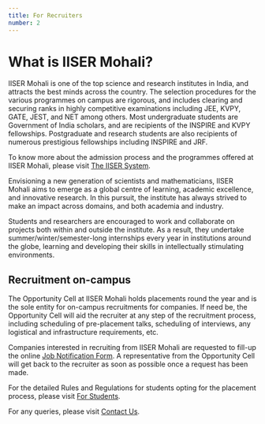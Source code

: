 ```yaml
---
title: For Recruiters
number: 2
---
```


# What is IISER Mohali?

IISER Mohali is one of the top science and research institutes in India, and attracts the best minds across the country. The selection procedures for the various programmes on campus are rigorous, and includes clearing and securing ranks in highly competitive examinations including JEE, KVPY, GATE, JEST, and NET among others. Most undergraduate students are Government of India scholars, and are recipients of the INSPIRE and KVPY fellowships. Postgraduate and research students are also recipients of numerous prestigious fellowships including INSPIRE and JRF.

To know more about the admission process and the programmes offered at IISER Mohali, please visit [The IISER System](http://www.iisersystem.ac.in).

Envisioning a new generation of scientists and mathematicians, IISER Mohali aims to emerge as a global centre of learning, academic excellence, and innovative research. In this pursuit, the institute has always strived to make an impact across domains, and both academia and industry.

Students and researchers are encouraged to work and collaborate on projects both within and outside the institute. As a result, they undertake summer/winter/semester-long internships every year in institutions around the globe, learning and developing their skills in intellectually stimulating environments.

## Recruitment on-campus

The Opportunity Cell at IISER Mohali holds placements round the year and is the sole entity for on-campus recruitments for companies. If need be, the Opportunity Cell will aid the recruiter at any step of the recruitment process, including scheduling of pre-placement talks, scheduling of interviews, any logistical and infrastructure requirements, etc.

Companies interested in recruiting from IISER Mohali are requested to fill-up the online [Job Notification Form](). A representative from the Opportunity Cell will get back to the recruiter as soon as possible once a request has been made.

For the detailed Rules and Regulations for students opting for the placement process, please visit [For Students]().

For any queries, please visit [Contact Us]().
